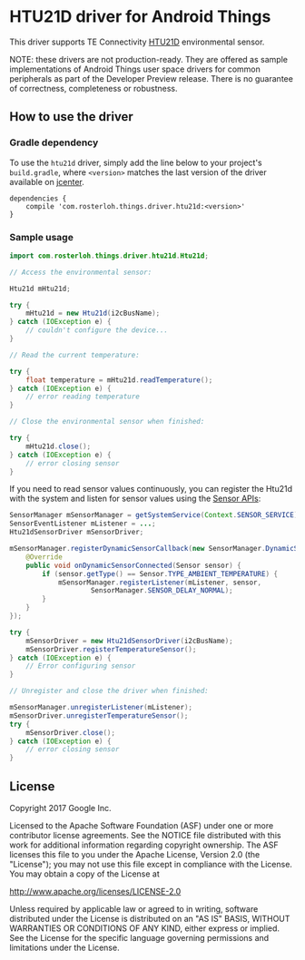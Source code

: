 HTU21D driver for Android Things
================================

This driver supports TE Connectivity [HTU21D][product_htu21d] environmental sensor.

NOTE: these drivers are not production-ready. They are offered as sample
implementations of Android Things user space drivers for common peripherals
as part of the Developer Preview release. There is no guarantee
of correctness, completeness or robustness.

How to use the driver
---------------------

### Gradle dependency

To use the `htu21d` driver, simply add the line below to your project's `build.gradle`,
where `<version>` matches the last version of the driver available on [jcenter][jcenter].

```
dependencies {
    compile 'com.rosterloh.things.driver.htu21d:<version>'
}
```

### Sample usage

```java
import com.rosterloh.things.driver.htu21d.Htu21d;

// Access the environmental sensor:

Htu21d mHtu21d;

try {
    mHtu21d = new Htu21d(i2cBusName);
} catch (IOException e) {
    // couldn't configure the device...
}

// Read the current temperature:

try {
    float temperature = mHtu21d.readTemperature();
} catch (IOException e) {
    // error reading temperature
}

// Close the environmental sensor when finished:

try {
    mHtu21d.close();
} catch (IOException e) {
    // error closing sensor
}
```

If you need to read sensor values continuously, you can register the Htu21d with the system and
listen for sensor values using the [Sensor APIs][sensors]:
```java
SensorManager mSensorManager = getSystemService(Context.SENSOR_SERVICE);
SensorEventListener mListener = ...;
Htu21dSensorDriver mSensorDriver;

mSensorManager.registerDynamicSensorCallback(new SensorManager.DynamicSensorCallback() {
    @Override
    public void onDynamicSensorConnected(Sensor sensor) {
        if (sensor.getType() == Sensor.TYPE_AMBIENT_TEMPERATURE) {
            mSensorManager.registerListener(mListener, sensor,
                    SensorManager.SENSOR_DELAY_NORMAL);
        }
    }
});

try {
    mSensorDriver = new Htu21dSensorDriver(i2cBusName);
    mSensorDriver.registerTemperatureSensor();
} catch (IOException e) {
    // Error configuring sensor
}

// Unregister and close the driver when finished:

mSensorManager.unregisterListener(mListener);
mSensorDriver.unregisterTemperatureSensor();
try {
    mSensorDriver.close();
} catch (IOException e) {
    // error closing sensor
}
```

License
-------

Copyright 2017 Google Inc.

Licensed to the Apache Software Foundation (ASF) under one or more contributor
license agreements.  See the NOTICE file distributed with this work for
additional information regarding copyright ownership.  The ASF licenses this
file to you under the Apache License, Version 2.0 (the "License"); you may not
use this file except in compliance with the License.  You may obtain a copy of
the License at

  http://www.apache.org/licenses/LICENSE-2.0

Unless required by applicable law or agreed to in writing, software
distributed under the License is distributed on an "AS IS" BASIS, WITHOUT
WARRANTIES OR CONDITIONS OF ANY KIND, either express or implied.  See the
License for the specific language governing permissions and limitations under
the License.

[product_htu21d]: http://www.te.com/usa-en/product-CAT-HSC0004.html
[jcenter]: https://bintray.com/google/androidthings/contrib-driver-htu21d/_latestVersion
[sensors]: https://developer.android.com/guide/topics/sensors/sensors_overview.html